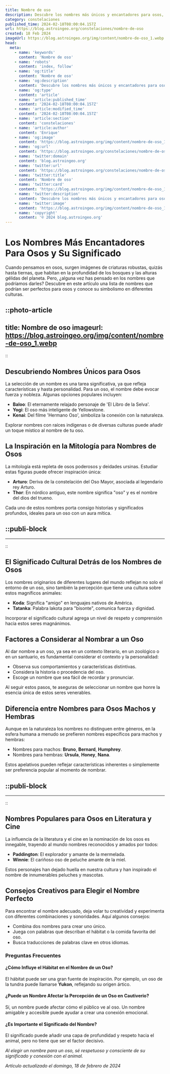 ```yaml
---
title: Nombre de oso
description: Descubre los nombres más únicos y encantadores para osos, su significado y origen. Encuentra el nombre perfecto para tu oso favorito.
category: constelaciones
published_time: 2024-02-18T08:00:04.157Z
url: https://blog.astroingeo.org/constelaciones/nombre-de-oso
created: 18 Feb 2024
imageUrl: https://blog.astroingeo.org/img/content/nombre-de-oso_1.webp
head:
  meta:
    - name: 'keywords'
      content: 'Nombre de oso'
    - name: 'robots'
      content: 'index, follow'
    - name: 'og:title'
      content: 'Nombre de oso'
    - name: 'og:description'
      content: 'Descubre los nombres más únicos y encantadores para osos, su significado y origen. Encuentra el nombre perfecto para tu oso favorito.'
    - name: 'og:type'
      content: 'article'
    - name: 'article:published_time'
      content: '2024-02-18T08:00:04.157Z'
    - name: 'article:modified_time'
      content: '2024-02-18T08:00:04.157Z'
    - name: 'article:section'
      content: 'constelaciones'
    - name: 'article:author'
      content: 'Enrique'
    - name: 'og:image'
      content: 'https://blog.astroingeo.org/img/content/nombre-de-oso_1.webp'
    - name: 'og:url'
      content: 'https://blog.astroingeo.org/constelaciones/nombre-de-oso'
    - name: 'twitter:domain'
      content: 'blog.astroingeo.org'
    - name: 'twitter:url'
      content: 'https://blog.astroingeo.org/constelaciones/nombre-de-oso'
    - name: 'twitter:title'
      content: 'Nombre de oso'
    - name: 'twitter:card'
      content: 'https://blog.astroingeo.org/img/content/nombre-de-oso_1.webp'
    - name: 'twitter:description'
      content: 'Descubre los nombres más únicos y encantadores para osos, su significado y origen. Encuentra el nombre perfecto para tu oso favorito.'
    - name: 'twitter:image'
      content: 'https://blog.astroingeo.org/img/content/nombre-de-oso_1.webp'
    - name: 'copyright'
      content: '© 2024 blog.astroingeo.org'
---
```

# Los Nombres Más Encantadores Para Osos y Su Significado

Cuando pensamos en osos, surgen imágenes de criaturas robustas, quizás hasta tiernas, que habitan en la profundidad de los bosques y las alturas gélidas del planeta. Pero, ¿alguna vez has pensado en los nombres que podríamos darles? Descubre en este artículo una lista de nombres que podrían ser perfectos para osos y conoce su simbolismo en diferentes culturas.


::photo-article
---
title: Nombre de oso
imageurl: https://blog.astroingeo.org/img/content/nombre-de-oso_1.webp
---
::


## Descubriendo Nombres Únicos para Osos

La selección de un nombre es una tarea significativa, ya que refleja características y hasta personalidad. Para un oso, el nombre debe evocar fuerza y nobleza. Algunas opciones populares incluyen:

- **Baloo**: El eternamente relajado personaje de 'El Libro de la Selva'.
- **Yogi**: El oso más inteligente de Yellowstone.
- **Kenai**: Del filme 'Hermano Oso', simboliza la conexión con la naturaleza.

Explorar nombres con raíces indígenas o de diversas culturas puede añadir un toque místico al nombre de tu oso.

## La Inspiración en la Mitología para Nombres de Osos

La mitología está repleta de osos poderosos y deidades ursinas. Estudiar estas figuras puede ofrecer inspiración única:

- **Arturo**: Deriva de la constelación del Oso Mayor, asociada al legendario rey Arturo.
- **Thor**: En nórdico antiguo, este nombre significa "oso" y es el nombre del dios del trueno.

Cada uno de estos nombres porta consigo historias y significados profundos, ideales para un oso con un aura mítica.


  ::publi-block
  ---
  ---
  ::
  
  
## El Significado Cultural Detrás de los Nombres de Osos

Los nombres originarios de diferentes lugares del mundo reflejan no solo el entorno de un oso, sino también la percepción que tiene una cultura sobre estos magníficos animales:

- **Koda**: Significa "amigo" en lenguajes nativos de América.
- **Tatanka**: Palabra lakota para "bisonte", comunica fuerza y dignidad.

Incorporar el significado cultural agrega un nivel de respeto y comprensión hacia estos seres magnánimos.

## Factores a Considerar al Nombrar a un Oso

Al dar nombre a un oso, ya sea en un contexto literario, en un zoológico o en un santuario, es fundamental considerar el contexto y la personalidad:

- Observa sus comportamientos y características distintivas.
- Considera la historia o procedencia del oso.
- Escoge un nombre que sea fácil de recordar y pronunciar.

Al seguir estos pasos, te aseguras de seleccionar un nombre que honre la esencia única de estos seres venerables.

## Diferencia entre Nombres para Osos Machos y Hembras

Aunque en la naturaleza los nombres no distinguen entre géneros, en la esfera humana a menudo se prefieren nombres específicos para machos y hembras:

- Nombres para machos: **Bruno**, **Bernard**, **Humphrey**.
- Nombres para hembras: **Ursula**, **Honey**, **Nana**.

Estos apelativos pueden reflejar características inherentes o simplemente ser preferencia popular al momento de nombrar.


  ::publi-block
  ---
  ---
  ::
  
  
## Nombres Populares para Osos en Literatura y Cine

La influencia de la literatura y el cine en la nominación de los osos es innegable, trayendo al mundo nombres reconocidos y amados por todos:

- **Paddington**: El explorador y amante de la mermelada.
- **Winnie**: El cariñoso oso de peluche amante de la miel.

Estos personajes han dejado huella en nuestra cultura y han inspirado el nombre de innumerables peluches y mascotas.

## Consejos Creativos para Elegir el Nombre Perfecto

Para encontrar el nombre adecuado, deja volar tu creatividad y experimenta con diferentes combinaciones y sonoridades. Aquí algunos consejos:

- Combina dos nombres para crear uno único.
- Juega con palabras que describan el hábitat o la comida favorita del oso.
- Busca traducciones de palabras clave en otros idiomas.

### Preguntas Frecuentes

#### ¿Cómo Influye el Hábitat en el Nombre de un Oso?
El hábitat puede ser una gran fuente de inspiración. Por ejemplo, un oso de la tundra puede llamarse **Yukon**, reflejando su origen ártico.

#### ¿Puede un Nombre Afectar la Percepción de un Oso en Cautiverio?
Sí, un nombre puede afectar cómo el público ve al oso. Un nombre amigable y accesible puede ayudar a crear una conexión emocional.

#### ¿Es Importante el Significado del Nombre?
El significado puede añadir una capa de profundidad y respeto hacia el animal, pero no tiene que ser el factor decisivo.

_Al elegir un nombre para un oso, sé respetuoso y consciente de su significado y conexión con el animal._

_Artículo actualizado el domingo, 18 de febrero de 2024_